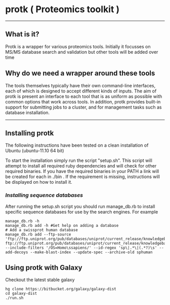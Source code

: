 # protk ( Proteomics toolkit )


***
## What is it?

Protk is a wrapper for various proteomics tools. Initially it focusses on MS/MS database search and validation but other tools will be added over time

## Why do we need a wrapper around these tools

The tools themselves typically have their own command-line interfaces, each of which is designed to accept different kinds of inputs.  The aim of protk is present an interface to each tool that is as uniform as possible with common options that work across tools. In addition, protk provides built-in support for submitting jobs to a cluster, and for management tasks such as database installation. 

***

## Installing protk

The following instructions have been tested on a clean installation of Ubuntu (ubuntu-11.10 64 bit)

To start the installation simply run the script "setup.sh".  This script will attempt to install all required ruby dependencies and will check for other required binaries. If you have the required binaries in your PATH a link will be created for each in ./bin .  If the requirement is missing, instructions will be displayed on how to install it.


### *Installing sequence databases*

After running the setup.sh script you should run manage_db.rb to install specific sequence databases for use by the search engines. For example

    manage_db.rb -h
    manage_db.rb add -h #Get help on adding a database
    # Add a swissprot human database
    manage_db.rb add --ftp-source 'ftp://ftp.uniprot.org/pub/databases/uniprot/current_release/knowledgebase/complete/uniprot_sprot.fasta.gz ftp://ftp.uniprot.org/pub/databases/uniprot/current_release/knowledgebase/complete/reldate.txt' --include-filters '/OS=Homo\ssapiens/' --id-regex 'sp\|.*\|(.*?)\s' --add-decoys --make-blast-index --update-spec --archive-old sphuman



## Using protk with Galaxy

Checkout the latest stable galaxy

    hg clone https://bitbucket.org/galaxy/galaxy-dist
    cd galaxy-dist
    ./run.sh


